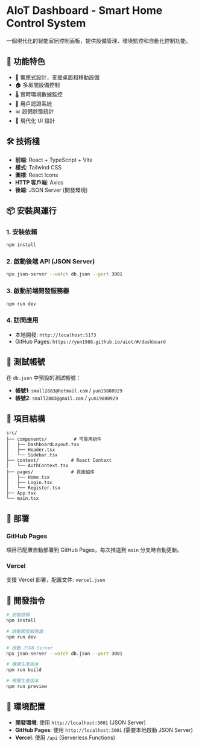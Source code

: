 # AIoT Dashboard - Smart Home Control System

一個現代化的智能家居控制面板，提供設備管理、環境監控和自動化控制功能。

## 🚀 功能特色

- 📱 響應式設計，支援桌面和移動設備
- 🏠 多房間設備控制
- 🌡️ 實時環境數據監控
- 🔐 用戶認證系統
- 📊 設備狀態統計
- 🎨 現代化 UI 設計

## 🛠️ 技術棧

- **前端**: React + TypeScript + Vite
- **樣式**: Tailwind CSS
- **圖標**: React Icons
- **HTTP 客戶端**: Axios
- **後端**: JSON Server (開發環境)

## 📦 安裝與運行

### 1. 安裝依賴
```bash
npm install
```

### 2. 啟動後端 API (JSON Server)
```bash
npx json-server --watch db.json --port 3001
```

### 3. 啟動前端開發服務器
```bash
npm run dev
```

### 4. 訪問應用
- 本地開發: `http://localhost:5173`
- GitHub Pages: `https://yun1988.github.io/aiot/#/dashboard`

## 🔑 測試帳號

在 `db.json` 中預設的測試帳號：
- **帳號1**: `small2883@hotmail.com` / `yun19880929`
- **帳號2**: `small2883@gmail.com` / `yun19880929`

## 📁 項目結構

```
src/
├── components/          # 可重用組件
│   ├── DashboardLayout.tsx
│   ├── Header.tsx
│   └── Sidebar.tsx
├── context/            # React Context
│   └── AuthContext.tsx
├── pages/              # 頁面組件
│   ├── Home.tsx
│   ├── Login.tsx
│   └── Register.tsx
├── App.tsx
└── main.tsx
```

## 🚀 部署

### GitHub Pages
項目已配置自動部署到 GitHub Pages，每次推送到 `main` 分支時自動更新。

### Vercel
支援 Vercel 部署，配置文件: `vercel.json`

## 📝 開發指令

```bash
# 安裝依賴
npm install

# 啟動開發服務器
npm run dev

# 啟動 JSON Server
npx json-server --watch db.json --port 3001

# 構建生產版本
npm run build

# 預覽生產版本
npm run preview
```

## 🔧 環境配置

- **開發環境**: 使用 `http://localhost:3001` (JSON Server)
- **GitHub Pages**: 使用 `http://localhost:3001` (需要本地啟動 JSON Server)
- **Vercel**: 使用 `/api` (Serverless Functions)
